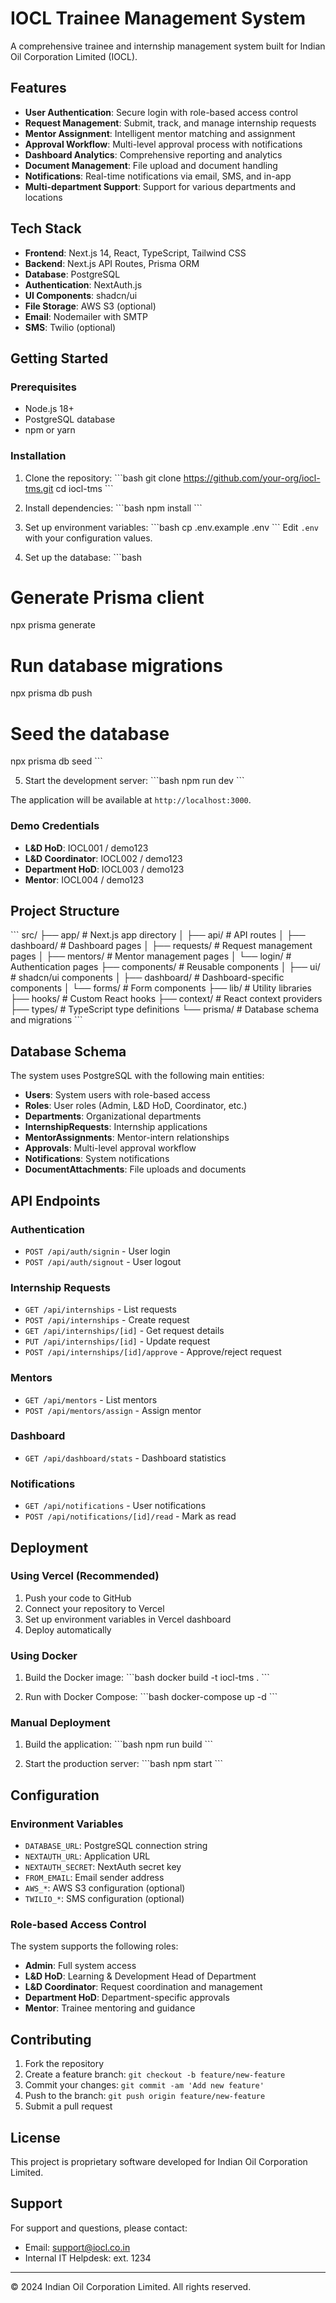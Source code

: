 # IOCL Trainee Management System

A comprehensive trainee and internship management system built for Indian Oil Corporation Limited (IOCL).

## Features

- **User Authentication**: Secure login with role-based access control
- **Request Management**: Submit, track, and manage internship requests
- **Mentor Assignment**: Intelligent mentor matching and assignment
- **Approval Workflow**: Multi-level approval process with notifications
- **Dashboard Analytics**: Comprehensive reporting and analytics
- **Document Management**: File upload and document handling
- **Notifications**: Real-time notifications via email, SMS, and in-app
- **Multi-department Support**: Support for various departments and locations

## Tech Stack

- **Frontend**: Next.js 14, React, TypeScript, Tailwind CSS
- **Backend**: Next.js API Routes, Prisma ORM
- **Database**: PostgreSQL
- **Authentication**: NextAuth.js
- **UI Components**: shadcn/ui
- **File Storage**: AWS S3 (optional)
- **Email**: Nodemailer with SMTP
- **SMS**: Twilio (optional)

## Getting Started

### Prerequisites

- Node.js 18+ 
- PostgreSQL database
- npm or yarn

### Installation

1. Clone the repository:
\`\`\`bash
git clone https://github.com/your-org/iocl-tms.git
cd iocl-tms
\`\`\`

2. Install dependencies:
\`\`\`bash
npm install
\`\`\`

3. Set up environment variables:
\`\`\`bash
cp .env.example .env
\`\`\`
Edit `.env` with your configuration values.

4. Set up the database:
\`\`\`bash
# Generate Prisma client
npx prisma generate

# Run database migrations
npx prisma db push

# Seed the database
npx prisma db seed
\`\`\`

5. Start the development server:
\`\`\`bash
npm run dev
\`\`\`

The application will be available at `http://localhost:3000`.

### Demo Credentials

- **L&D HoD**: IOCL001 / demo123
- **L&D Coordinator**: IOCL002 / demo123  
- **Department HoD**: IOCL003 / demo123
- **Mentor**: IOCL004 / demo123

## Project Structure

\`\`\`
src/
├── app/                    # Next.js app directory
│   ├── api/               # API routes
│   ├── dashboard/         # Dashboard pages
│   ├── requests/          # Request management pages
│   ├── mentors/           # Mentor management pages
│   └── login/             # Authentication pages
├── components/            # Reusable components
│   ├── ui/               # shadcn/ui components
│   ├── dashboard/        # Dashboard-specific components
│   └── forms/            # Form components
├── lib/                  # Utility libraries
├── hooks/                # Custom React hooks
├── context/              # React context providers
├── types/                # TypeScript type definitions
└── prisma/               # Database schema and migrations
\`\`\`

## Database Schema

The system uses PostgreSQL with the following main entities:

- **Users**: System users with role-based access
- **Roles**: User roles (Admin, L&D HoD, Coordinator, etc.)
- **Departments**: Organizational departments
- **InternshipRequests**: Internship applications
- **MentorAssignments**: Mentor-intern relationships
- **Approvals**: Multi-level approval workflow
- **Notifications**: System notifications
- **DocumentAttachments**: File uploads and documents

## API Endpoints

### Authentication
- `POST /api/auth/signin` - User login
- `POST /api/auth/signout` - User logout

### Internship Requests
- `GET /api/internships` - List requests
- `POST /api/internships` - Create request
- `GET /api/internships/[id]` - Get request details
- `PUT /api/internships/[id]` - Update request
- `POST /api/internships/[id]/approve` - Approve/reject request

### Mentors
- `GET /api/mentors` - List mentors
- `POST /api/mentors/assign` - Assign mentor

### Dashboard
- `GET /api/dashboard/stats` - Dashboard statistics

### Notifications
- `GET /api/notifications` - User notifications
- `POST /api/notifications/[id]/read` - Mark as read

## Deployment

### Using Vercel (Recommended)

1. Push your code to GitHub
2. Connect your repository to Vercel
3. Set up environment variables in Vercel dashboard
4. Deploy automatically

### Using Docker

1. Build the Docker image:
\`\`\`bash
docker build -t iocl-tms .
\`\`\`

2. Run with Docker Compose:
\`\`\`bash
docker-compose up -d
\`\`\`

### Manual Deployment

1. Build the application:
\`\`\`bash
npm run build
\`\`\`

2. Start the production server:
\`\`\`bash
npm start
\`\`\`

## Configuration

### Environment Variables

- `DATABASE_URL`: PostgreSQL connection string
- `NEXTAUTH_URL`: Application URL
- `NEXTAUTH_SECRET`: NextAuth secret key
- `FROM_EMAIL`: Email sender address
- `AWS_*`: AWS S3 configuration (optional)
- `TWILIO_*`: SMS configuration (optional)

### Role-based Access Control

The system supports the following roles:

- **Admin**: Full system access
- **L&D HoD**: Learning & Development Head of Department
- **L&D Coordinator**: Request coordination and management
- **Department HoD**: Department-specific approvals
- **Mentor**: Trainee mentoring and guidance

## Contributing

1. Fork the repository
2. Create a feature branch: `git checkout -b feature/new-feature`
3. Commit your changes: `git commit -am 'Add new feature'`
4. Push to the branch: `git push origin feature/new-feature`
5. Submit a pull request

## License

This project is proprietary software developed for Indian Oil Corporation Limited.

## Support

For support and questions, please contact:
- Email: support@iocl.co.in
- Internal IT Helpdesk: ext. 1234

---

© 2024 Indian Oil Corporation Limited. All rights reserved.
